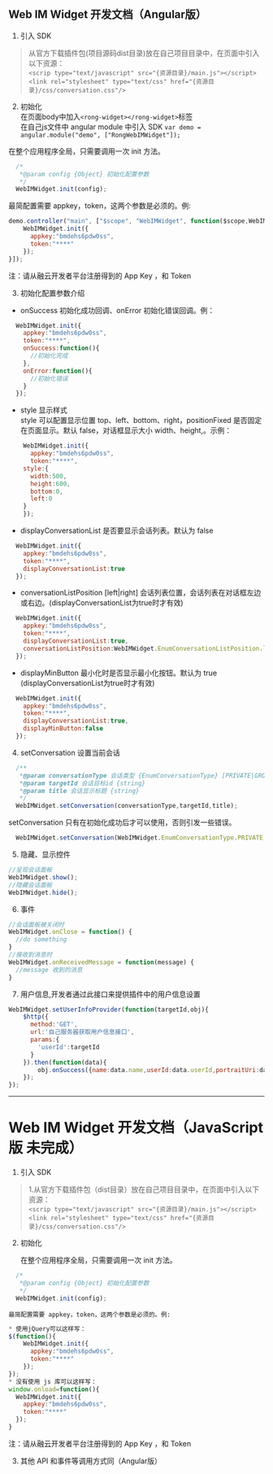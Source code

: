 ## Web IM Widget 开发文档（Angular版）

1. 引入 SDK
> 从官方下载插件包(项目源码dist目录)放在自己项目目录中，在页面中引入以下资源：  
`<scrip type="text/javascript" src="{资源目录}/main.js"></script>`  
  `<link rel="stylesheet" type="text/css" href="{资源目录}/css/conversation.css"/>`  

2. 初始化  
在页面body中加入`<rong-widget></rong-widget>`标签  
在自己js文件中 angular module 中引入 SDK `var demo = angular.module("demo", ["RongWebIMWidget"]);`

  在整个应用程序全局，只需要调用一次 init 方法。  
```javascript
  /*
   *@param config {Object} 初始化配置参数
   */  
  WebIMWidget.init(config);  
```
  最简配置需要 appkey，token，这两个参数是必须的。例:
```javascript
demo.controller("main", ["$scope", "WebIMWidget", function($scope,WebIMWidget) {
    WebIMWidget.init({
      appkey:"bmdehs6pdw0ss",
      token:"****"
    });
}]);
```
注：请从融云开发者平台注册得到的 App Key ，和 Token

3. 初始化配置参数介绍  
  * onSuccess 初始化成功回调、onError 初始化错误回调。例：
```javascript
  WebIMWidget.init({
    appkey:"bmdehs6pdw0ss",
    token:"****",
    onSuccess:function(){
      //初始化完成
    },
    onError:function(){
      //初始化错误
    }
  });
```
  * style 显示样式  
  style 可以配置显示位置 top、left、bottom、right，positionFixed 是否固定在页面显示。默认 false，对话框显示大小 width、height,。示例：
```javascript
	WebIMWidget.init({
	  appkey:"bmdehs6pdw0ss",
	  token:"****",
    style:{
      width:500,
      height:600,
      bottom:0,
      left:0
    }
	});
```
  * displayConversationList 是否要显示会话列表。默认为 false
```javascript
  WebIMWidget.init({
    appkey:"bmdehs6pdw0ss",
    token:"****",
    displayConversationList:true
  });
```
  * conversationListPosition [left|right] 会话列表位置，会话列表在对话框左边或右边。(displayConversationList为true时才有效)
```javascript
  WebIMWidget.init({
    appkey:"bmdehs6pdw0ss",
    token:"****",
    displayConversationList:true,
    conversationListPosition:WebIMWidget.EnumConversationListPosition.left
  });
```
  * displayMinButton 最小化时是否显示最小化按钮。默认为 true (displayConversationList为true时才有效)
```javascript
  WebIMWidget.init({
    appkey:"bmdehs6pdw0ss",
    token:"****",
    displayConversationList:true,
    displayMinButton:false
  });
```
4. setConversation 设置当前会话  
```javascript
  /**
   *@param conversationType 会话类型 {EnumConversationType} [PRIVATE|GROUP……]
   *@param targetId 会话目标id {string}
   *@param title 会话显示标题 {string}
   */
  WebIMWidget.setConversation(conversationType,targetId,title);
```
  setConversation 只有在初始化成功后才可以使用，否则引发一些错误。
```javascript
  WebIMWidget.setConversation(WebIMWidget.EnumConversationType.PRIVATE,"x001","张三");
```
5. 隐藏、显示控件
```javascript
//呈现会话面板
WebIMWidget.show();
//隐藏会话面板
WebIMWidget.hide();
```
6. 事件
```javascript
//会话面板被关闭时
WebIMWidget.onClose = function() {
  //do something
}
//接收到消息时
WebIMWidget.onReceivedMessage = function(message) {
  //message 收到的消息
}
```
7. 用户信息,开发者通过此接口来提供插件中的用户信息设置  
```JavaScript
WebIMWidget.setUserInfoProvider(function(targetId,obj){
    $http({
      method:'GET',
      url:'自己服务器获取用户信息接口',
      params:{
        'userId':targetId
      }
    }).then(function(data){
        obj.onSuccess({name:data.name,userId:data.userId,portraitUri:data.portraitUri});
    });
});
```

---

# Web IM Widget 开发文档（JavaScript版 未完成）

1. 引入 SDK
> 1.从官方下载插件包（dist目录）放在自己项目目录中，在页面中引入以下资源：  
> `<scrip type="text/javascript" src="{资源目录}/main.js"></script>`  
  `<link rel="stylesheet" type="text/css" href="{资源目录}/css/conversation.css"/>`  

2. 初始化  

    在整个应用程序全局，只需要调用一次 init 方法。  
  ```javascript
    /*
     *@param config {Object} 初始化配置参数
     */  
    WebIMWidget.init(config);  
  ```
    最简配置需要 appkey，token，这两个参数是必须的。例:
  ```javascript
  * 使用jQuery可以这样写：
  $(function(){
      WebIMWidget.init({
        appkey:"bmdehs6pdw0ss",
        token:"****"
      });
  });
  * 没有使用 js 库可以这样写：
  window.onload=function(){
    WebIMWidget.init({
      appkey:"bmdehs6pdw0ss",
      token:"****"
    });
  }
  ```
  注：请从融云开发者平台注册得到的 App Key ，和 Token

3. 其他 API 和事件等调用方式同（Angular版）
